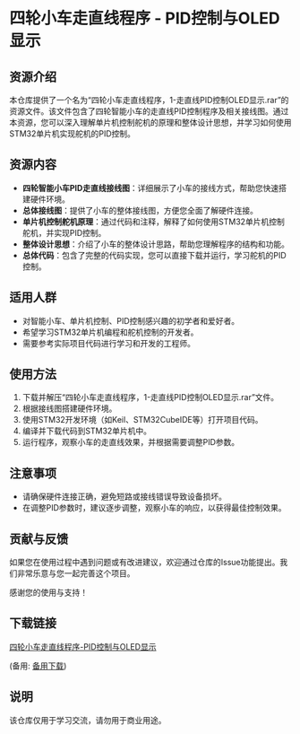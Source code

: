 # 四轮小车走直线程序 - PID控制与OLED显示

## 资源介绍

本仓库提供了一个名为“四轮小车走直线程序，1-走直线PID控制OLED显示.rar”的资源文件。该文件包含了四轮智能小车的走直线PID控制程序及相关接线图。通过本资源，您可以深入理解单片机控制舵机的原理和整体设计思想，并学习如何使用STM32单片机实现舵机的PID控制。

## 资源内容

- **四轮智能小车PID走直线接线图**：详细展示了小车的接线方式，帮助您快速搭建硬件环境。
- **总体接线图**：提供了小车的整体接线图，方便您全面了解硬件连接。
- **单片机控制舵机原理**：通过代码和注释，解释了如何使用STM32单片机控制舵机，并实现PID控制。
- **整体设计思想**：介绍了小车的整体设计思路，帮助您理解程序的结构和功能。
- **总体代码**：包含了完整的代码实现，您可以直接下载并运行，学习舵机的PID控制。

## 适用人群

- 对智能小车、单片机控制、PID控制感兴趣的初学者和爱好者。
- 希望学习STM32单片机编程和舵机控制的开发者。
- 需要参考实际项目代码进行学习和开发的工程师。

## 使用方法

1. 下载并解压“四轮小车走直线程序，1-走直线PID控制OLED显示.rar”文件。
2. 根据接线图搭建硬件环境。
3. 使用STM32开发环境（如Keil、STM32CubeIDE等）打开项目代码。
4. 编译并下载代码到STM32单片机中。
5. 运行程序，观察小车的走直线效果，并根据需要调整PID参数。

## 注意事项

- 请确保硬件连接正确，避免短路或接线错误导致设备损坏。
- 在调整PID参数时，建议逐步调整，观察小车的响应，以获得最佳控制效果。

## 贡献与反馈

如果您在使用过程中遇到问题或有改进建议，欢迎通过仓库的Issue功能提出。我们非常乐意与您一起完善这个项目。

感谢您的使用与支持！

## 下载链接
[四轮小车走直线程序-PID控制与OLED显示](https://pan.quark.cn/s/e8746b2f06e0) 

(备用: [备用下载](https://pan.baidu.com/s/1plahjXnm7XIpeQkGtWksCA?pwd=1234))

## 说明

该仓库仅用于学习交流，请勿用于商业用途。
